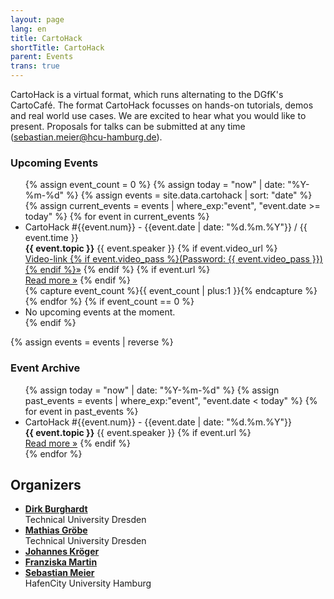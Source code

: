 ```yaml
---
layout: page
lang: en
title: CartoHack
shortTitle: CartoHack
parent: Events
trans: true
---
```


CartoHack is a virtual format, which runs alternating to the DGfK's CartoCafé. The format CartoHack focusses on hands-on tutorials, demos and real world use cases. We are excited to hear what you would like to present. Proposals for talks can be submitted at any time (<a href="mailto:sebastian.meier@hcu-hamburg.de">sebastian.meier@hcu-hamburg.de</a>).

### Upcoming Events
<ul class="eventlist">
{% assign event_count = 0 %}
{% assign today = "now" | date: "%Y-%m-%d" %}
{% assign events = site.data.cartohack | sort: "date" %}
{% assign current_events = events | where_exp:"event", "event.date >= today" %}
{% for event in current_events %}
  <li>
    CartoHack #{{event.num}} - {{event.date | date: "%d.%m.%Y"}} / {{ event.time }}<br />
    <strong>{{ event.topic }}</strong>
    {{ event.speaker }}
    {% if event.video_url %}<br />
    <a href="{{event.video_url}}" class="btn">Video-link {% if event.video_pass %}(Password: {{ event.video_pass }}) {% endif %}&raquo;</a>
    {% endif %}
    {% if event.url %}<br />
    <a href="{{event.url}}" class="btn">Read more &raquo;</a>
    {% endif %}
  </li>
  {% capture event_count %}{{ event_count | plus:1 }}{% endcapture %}
{% endfor %}
{% if event_count == 0 %}
  <li>No upcoming events at the moment.</li>
{% endif %}
</ul>

{% assign events = events | reverse %}

### Event Archive
<ul class="eventlist">
{% assign today = "now" | date: "%Y-%m-%d" %}
{% assign past_events = events | where_exp:"event", "event.date < today" %}
{% for event in past_events %}
  <li>
    CartoHack #{{event.num}} - {{event.date | date: "%d.%m.%Y"}}<br />
    <strong>{{ event.topic }}</strong>
    {{ event.speaker }}
    {% if event.url %}<br />
    <a href="{{event.url}}" class="btn">Read more &raquo;</a>
    {% endif %}
  </li>
{% endfor %}
</ul>

## Organizers

- __<a href="https://tu-dresden.de/bu/umwelt/geo/ifk/das-institut/beschaeftigte/dirk-burghardt">Dirk Burghardt</a>__<br />Technical University Dresden
- __<a href="https://tu-dresden.de/bu/umwelt/geo/ifk/das-institut/beschaeftigte/mathias-groebe">Mathias Gröbe</a>__<br />Technical University Dresden
- __<a href="">Johannes Kröger</a>__<br />
- __<a href="">Franziska Martin</a>__<br />
- __<a href="https://www.sebastianmeier.eu">Sebastian Meier</a>__<br />HafenCity University Hamburg